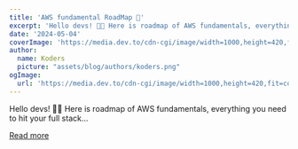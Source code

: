 ```yaml
---
title: 'AWS fundamental RoadMap 🎯'
excerpt: 'Hello devs! 🫶🏻 Here is roadmap of AWS fundamentals, everything you need to hit your full stack...'
date: '2024-05-04'
coverImage: 'https://media.dev.to/cdn-cgi/image/width=1000,height=420,fit=cover,gravity=auto,format=auto/https%3A%2F%2Fdev-to-uploads.s3.amazonaws.com%2Fuploads%2Farticles%2Fbqve4ogleu8vgpzgjbfr.jpg'
author:
  name: Koders
  picture: "assets/blog/authors/koders.png"
ogImage:
  url: 'https://media.dev.to/cdn-cgi/image/width=1000,height=420,fit=cover,gravity=auto,format=auto/https%3A%2F%2Fdev-to-uploads.s3.amazonaws.com%2Fuploads%2Farticles%2Fbqve4ogleu8vgpzgjbfr.jpg'
---
```


Hello devs! 🫶🏻 Here is roadmap of AWS fundamentals, everything you need to hit your full stack...

[Read more](https://dev.to/khushindpatel/aws-fundamental-roadmap-cb2)
